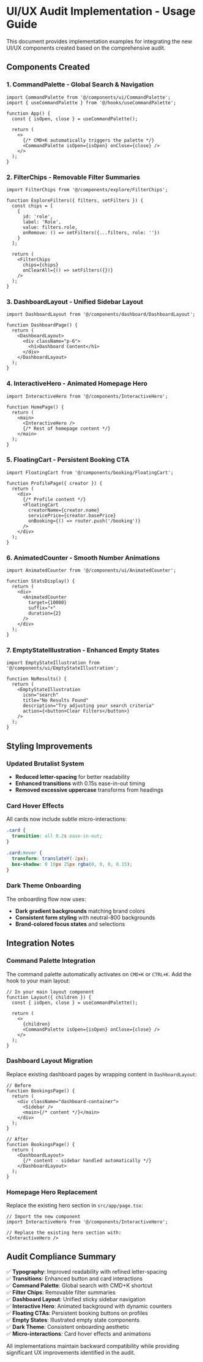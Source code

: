 # UI/UX Audit Implementation - Usage Guide

This document provides implementation examples for integrating the new UI/UX components created based on the comprehensive audit.

## Components Created

### 1. **CommandPalette** - Global Search & Navigation
```tsx
import CommandPalette from '@/components/ui/CommandPalette';
import { useCommandPalette } from '@/hooks/useCommandPalette';

function App() {
  const { isOpen, close } = useCommandPalette();
  
  return (
    <>
      {/* CMD+K automatically triggers the palette */}
      <CommandPalette isOpen={isOpen} onClose={close} />
    </>
  );
}
```

### 2. **FilterChips** - Removable Filter Summaries
```tsx
import FilterChips from '@/components/explore/FilterChips';

function ExploreFilters({ filters, setFilters }) {
  const chips = [
    {
      id: 'role',
      label: 'Role', 
      value: filters.role,
      onRemove: () => setFilters({...filters, role: ''})
    }
  ];

  return (
    <FilterChips 
      chips={chips}
      onClearAll={() => setFilters({})}
    />
  );
}
```

### 3. **DashboardLayout** - Unified Sidebar Layout
```tsx
import DashboardLayout from '@/components/dashboard/DashboardLayout';

function DashboardPage() {
  return (
    <DashboardLayout>
      <div className="p-6">
        <h1>Dashboard Content</h1>
      </div>
    </DashboardLayout>
  );
}
```

### 4. **InteractiveHero** - Animated Homepage Hero
```tsx
import InteractiveHero from '@/components/InteractiveHero';

function HomePage() {
  return (
    <main>
      <InteractiveHero />
      {/* Rest of homepage content */}
    </main>
  );
}
```

### 5. **FloatingCart** - Persistent Booking CTA
```tsx
import FloatingCart from '@/components/booking/FloatingCart';

function ProfilePage({ creator }) {
  return (
    <div>
      {/* Profile content */}
      <FloatingCart 
        creatorName={creator.name}
        servicePrice={creator.basePrice}
        onBooking={() => router.push('/booking')}
      />
    </div>
  );
}
```

### 6. **AnimatedCounter** - Smooth Number Animations
```tsx
import AnimatedCounter from '@/components/ui/AnimatedCounter';

function StatsDisplay() {
  return (
    <div>
      <AnimatedCounter 
        target={10000} 
        suffix="+" 
        duration={2}
      />
    </div>
  );
}
```

### 7. **EmptyStateIllustration** - Enhanced Empty States
```tsx
import EmptyStateIllustration from '@/components/ui/EmptyStateIllustration';

function NoResults() {
  return (
    <EmptyStateIllustration
      icon="search"
      title="No Results Found"
      description="Try adjusting your search criteria"
      action={<button>Clear Filters</button>}
    />
  );
}
```

## Styling Improvements

### Updated Brutalist System
- **Reduced letter-spacing** for better readability
- **Enhanced transitions** with 0.15s ease-in-out timing
- **Removed excessive uppercase** transforms from headings

### Card Hover Effects
All cards now include subtle micro-interactions:
```css
.card {
  transition: all 0.2s ease-in-out;
}

.card:hover {
  transform: translateY(-2px);
  box-shadow: 0 10px 25px rgba(0, 0, 0, 0.15);
}
```

### Dark Theme Onboarding
The onboarding flow now uses:
- **Dark gradient backgrounds** matching brand colors
- **Consistent form styling** with neutral-800 backgrounds
- **Brand-colored focus states** and selections

## Integration Notes

### Command Palette Integration
The command palette automatically activates on `CMD+K` or `CTRL+K`. Add the hook to your main layout:

```tsx
// In your main layout component
function Layout({ children }) {
  const { isOpen, close } = useCommandPalette();
  
  return (
    <>
      {children}
      <CommandPalette isOpen={isOpen} onClose={close} />
    </>
  );
}
```

### Dashboard Layout Migration
Replace existing dashboard pages by wrapping content in `DashboardLayout`:

```tsx
// Before
function BookingsPage() {
  return (
    <div className="dashboard-container">
      <Sidebar />
      <main>{/* content */}</main>
    </div>
  );
}

// After  
function BookingsPage() {
  return (
    <DashboardLayout>
      {/* content - sidebar handled automatically */}
    </DashboardLayout>
  );
}
```

### Homepage Hero Replacement
Replace the existing hero section in `src/app/page.tsx`:

```tsx
// Import the new component
import InteractiveHero from '@/components/InteractiveHero';

// Replace the existing hero section with:
<InteractiveHero />
```

## Audit Compliance Summary

✅ **Typography**: Improved readability with refined letter-spacing  
✅ **Transitions**: Enhanced button and card interactions  
✅ **Command Palette**: Global search with CMD+K shortcut  
✅ **Filter Chips**: Removable filter summaries  
✅ **Dashboard Layout**: Unified sticky sidebar navigation  
✅ **Interactive Hero**: Animated background with dynamic counters  
✅ **Floating CTAs**: Persistent booking buttons on profiles  
✅ **Empty States**: Illustrated empty state components  
✅ **Dark Theme**: Consistent onboarding aesthetic  
✅ **Micro-interactions**: Card hover effects and animations

All implementations maintain backward compatibility while providing significant UX improvements identified in the audit.